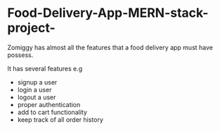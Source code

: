 # Food-Delivery-App-MERN-stack-project-
<p>Zomiggy has almost all the features that a food delivery app must have possess.</p>
<div>It has several features e.g <div>
      <ul>
        <li> signup a user</li>
        <li> login a user</li>
        <li> logout a user</li>
        <li> proper authentication </li>
        <li> add to cart functionality</li>
        <li> keep track of all order history</li>
    </ul>
  </div>
</div>  
  
